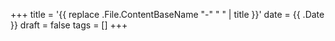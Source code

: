 +++
title = '{{ replace .File.ContentBaseName "-" " " | title }}'
date = {{ .Date }}
draft = false
tags = []
+++
